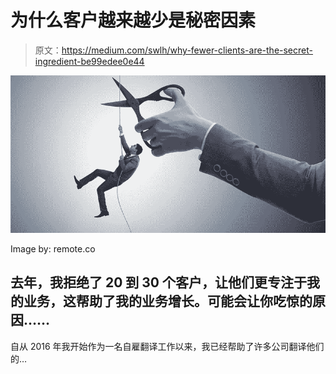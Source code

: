 # 为什么客户越来越少是秘密因素

> 原文：<https://medium.com/swlh/why-fewer-clients-are-the-secret-ingredient-be99edee0e44>

![](img/88479da673dd355cf98d1cbb263bdebf.png)

Image by: remote.co

## 去年，我拒绝了 20 到 30 个客户，让他们更专注于我的业务，这帮助了我的业务增长。可能会让你吃惊的原因……

自从 2016 年我开始作为一名自雇翻译工作以来，我已经帮助了许多公司翻译他们的…
